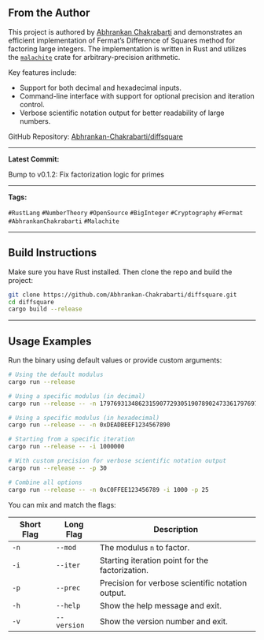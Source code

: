 ## From the Author

This project is authored by [Abhrankan Chakrabarti](https://github.com/Abhrankan-Chakrabarti) and demonstrates an efficient implementation of Fermat’s Difference of Squares method for factoring large integers. The implementation is written in Rust and utilizes the [`malachite`](https://docs.rs/malachite/) crate for arbitrary-precision arithmetic.

Key features include:

- Support for both decimal and hexadecimal inputs.
- Command-line interface with support for optional precision and iteration control.
- Verbose scientific notation output for better readability of large numbers.

GitHub Repository: [Abhrankan-Chakrabarti/diffsquare](https://github.com/Abhrankan-Chakrabarti/diffsquare)

---

**Latest Commit:**

Bump to v0.1.2: Fix factorization logic for primes

---

**Tags:**

`#RustLang` `#NumberTheory` `#OpenSource` `#BigInteger` `#Cryptography` `#Fermat` `#AbhrankanChakrabarti` `#Malachite`

---

## Build Instructions

Make sure you have Rust installed. Then clone the repo and build the project:

```bash
git clone https://github.com/Abhrankan-Chakrabarti/diffsquare.git
cd diffsquare
cargo build --release
```

---

## Usage Examples

Run the binary using default values or provide custom arguments:

```bash
# Using the default modulus
cargo run --release

# Using a specific modulus (in decimal)
cargo run --release -- -n 179769313486231590772930519078902473361797697894230657273430081157732675805505620686985379449212982959585501387537164015710139858647833778606925583497541085196591615128057575940752635007475935288710823649949940771895617054361149474865046711015101563940680527540071584560878577663743040086340742855278549092581

# Using a specific modulus (in hexadecimal)
cargo run --release -- -n 0xDEADBEEF1234567890

# Starting from a specific iteration
cargo run --release -- -i 1000000

# With custom precision for verbose scientific notation output
cargo run --release -- -p 30

# Combine all options
cargo run --release -- -n 0xC0FFEE123456789 -i 1000 -p 25
```

You can mix and match the flags:

| Short Flag | Long Flag   | Description                                             |
|------------|-------------|---------------------------------------------------------|
| `-n`       | `--mod`     | The modulus `n` to factor.                              |
| `-i`       | `--iter`    | Starting iteration point for the factorization.         |
| `-p`       | `--prec`    | Precision for verbose scientific notation output.       |
| `-h`       | `--help`    | Show the help message and exit.                         |
| `-v`       | `--version` | Show the version number and exit.                       |
